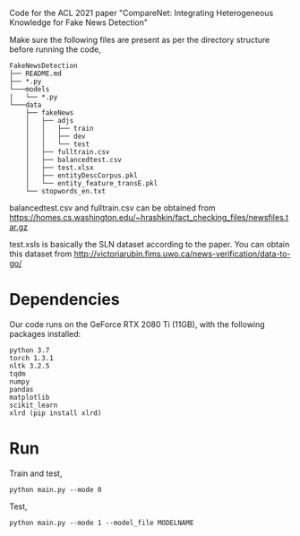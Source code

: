 Code for the ACL 2021 paper "CompareNet: Integrating Heterogeneous Knowledge for Fake News Detection"


Make sure the following files are present as per the directory structure before running the code,
```
FakeNewsDetection
├── README.md
├── *.py
└───models
|   └── *.py 
└───data
    ├── fakeNews
    │   ├── adjs
    │   │   ├── train
    │   │   ├── dev
    │   │   └── test
    │   ├── fulltrain.csv
    │   ├── balancedtest.csv
    │   ├── test.xlsx
    │   ├── entityDescCorpus.pkl
    │   └── entity_feature_transE.pkl
    └── stopwords_en.txt

```

balancedtest.csv and fulltrain.csv can be obtained from https://homes.cs.washington.edu/~hrashkin/fact_checking_files/newsfiles.tar.gz

test.xsls is basically the SLN dataset according to the paper. You can obtain this dataset from http://victoriarubin.fims.uwo.ca/news-verification/data-to-go/



# Dependencies

Our code runs on the GeForce RTX 2080 Ti (11GB), with the following packages installed:

```
python 3.7
torch 1.3.1
nltk 3.2.5
tqdm
numpy
pandas
matplotlib
scikit_learn
xlrd (pip install xlrd)
```



# Run

Train and test,

```
python main.py --mode 0
```

Test,
```
python main.py --mode 1 --model_file MODELNAME
```

